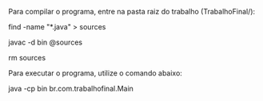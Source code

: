 Para compilar o programa, entre na pasta raiz do trabalho (TrabalhoFinal/):

find -name "*.java" > sources

javac -d bin @sources

rm sources

Para executar o programa, utilize o comando abaixo:

java -cp bin br.com.trabalhofinal.Main
